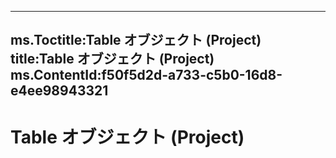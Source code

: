 
---
ms.Toctitle:Table オブジェクト (Project)
title:Table オブジェクト (Project)
ms.ContentId:f50f5d2d-a733-c5b0-16d8-e4ee98943321
---
# Table オブジェクト (Project)







